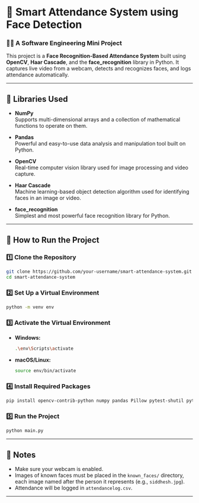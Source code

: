 # 📸 Smart Attendance System using Face Detection

### 👨‍💻 A Software Engineering Mini Project

This project is a **Face Recognition-Based Attendance System** built using **OpenCV**, **Haar Cascade**, and the **face_recognition** library in Python. It captures live video from a webcam, detects and recognizes faces, and logs attendance automatically.

---

## 🧰 Libraries Used

- **NumPy**  
  Supports multi-dimensional arrays and a collection of mathematical functions to operate on them.

- **Pandas**  
  Powerful and easy-to-use data analysis and manipulation tool built on Python.

- **OpenCV**  
  Real-time computer vision library used for image processing and video capture.

- **Haar Cascade**  
  Machine learning-based object detection algorithm used for identifying faces in an image or video.

- **face_recognition**  
  Simplest and most powerful face recognition library for Python.

---

## 🚀 How to Run the Project

### 1️⃣ Clone the Repository
```bash
git clone https://github.com/your-username/smart-attendance-system.git
cd smart-attendance-system
```

### 2️⃣ Set Up a Virtual Environment
```bash
python -m venv env
```

### 3️⃣ Activate the Virtual Environment

- **Windows:**
  ```bash
  .\env\Scripts\activate
  ```

- **macOS/Linux:**
  ```bash
  source env/bin/activate
  ```

### 4️⃣ Install Required Packages
```bash
pip install opencv-contrib-python numpy pandas Pillow pytest-shutil python-csv face_recognition
```

### 5️⃣ Run the Project
```bash
python main.py
```

---

## 📌 Notes

- Make sure your webcam is enabled.
- Images of known faces must be placed in the `known_faces/` directory, each image named after the person it represents (e.g., `siddhesh.jpg`).
- Attendance will be logged in `attendancelog.csv`.

---
